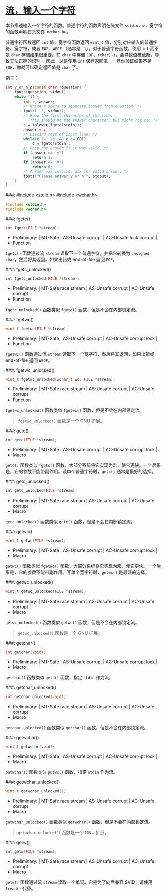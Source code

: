 # [流，输入一个字符](https://www.gnu.org/software/libc/manual/html_node/Character-Input.html#Character-Input)

本节描述输入一个字符的函数。普通字符的函数声明在头文件 `<stdio.h>`，宽字符的函数声明在头文件 `<wchar.h>`。

普通字符函数返回 `int` 值，宽字符函数返回 `wint_t` 值，分别对应输入的普通字符、宽字符，或者 `EOF`、`WEOF` （通常是 `-1`）。对于普通字符函数，使用 `int` 而不是 `char` 存储结果很重要。在 `char` 中存储 `EOF`，`(char)-1`，会导致值被截断，导致无法正确的识别 。因此，总是使用 `int` 保存返回值，一旦你验证结果不是 `EOF`，你就可以确定返回值是 `char` 了。

例子：

```c
int y_or_n_p(const char *question) {
    fputs(question, stdout);
    while (1) {
        int c, answer;
        /* Write a space to separate answer from question. */
        fputc(' ', stdout);
        /* Read the first character of the line.
           This should be the answer character, but might not be. */
        c = tolower(fgetc(stdin));
        answer = c;
        /* Discard rest of input line. */
        while(c != '\n' && c != EOF)
            c = fgetc(stdin);
        /* Obey the answer if it was valid. */
        if (answer == 'y')
            return 1;
        if (answer == 'n')
            return 0;
        /* Answer was invalid: ask for valid answer. */
        fputs("Please answer y or n:", stdout);
    }
}
```

###: #include &lt;stdio.h&gt; #include &lt;wchar.h&gt;

```c
#include <stdio.h>
#include <wchar.h>
```

###: fgetc()

```c
int fgetc(FILE *stream);
```

* Preliminary: | MT-Safe | AS-Unsafe corrupt | AC-Unsafe lock corrupt |
* Function

`fgetc()` 函数通过流 `stream` 读取下一个普通字符，并把它转换为 `unsigned char`，然后将其返回。如果出错或 end-of-file 返回 `EOF`。

###: fgetc_unlocked()

```c
int fgetc_unlocked(FILE *stream);
```

* Preliminary: | MT-Safe race:stream | AS-Unsafe corrupt | AC-Unsafe corrupt |
* Function

`fgetc_unlocked()` 函数类似 `fgetc()` 函数，但是不会在内部锁定流。

###: fgetwc()

```c
wint_t fgetwc(FILE *stream);
```

* Preliminary: | MT-Safe | AS-Unsafe corrupt | AC-Unsafe corrupt lock |
* Function

`fgetwc()` 函数通过流 `stream` 读取下一个宽字符，然后将其返回。如果出错或 end-of-file 返回 `WEOF`。

###: fgetwc_unlocked()

```c
wint_t fgetwc_unlocked(wchar_t wc, FILE *stream);
```

* Preliminary: | MT-Safe race:stream | AS-Unsafe corrupt | AC-Unsafe corrupt |
* Function

`fgetwc_unlocked()` 函数类似 `fgetwc()` 函数，但是不会在内部锁定流。

> `fgetwc_unlocked()` 函数是一个 GNU 扩展。

###: getc()

```c
int getc(FILE *stream);
```

* Preliminary: | MT-Safe | AS-Unsafe corrupt | AC-Unsafe corrupt lock |
* Macro

`getc()` 函数类似 `fgetc()` 函数，大部分系统将它实现为宏，使它更快。一个后果是，它的参数不能带副作用。读单个普通字符时，`getc()` 通常是最好的选择。

###: getc_unlocked()

```c
int getc_unlocked(FILE *stream);
```

* Preliminary: | MT-Safe race:stream | AS-Unsafe corrupt | AC-Unsafe corrupt |
* Macro

`getc_unlocked()` 函数类似 `getc()` 函数，但是不会在内部锁定流。

###: getwc()

```c
wint_t getwc(FILE *stream);
```

* Preliminary: | MT-Safe | AS-Unsafe corrupt | AC-Unsafe corrupt lock |
* Macro

`getwc()` 函数类似 `fgetwc()` 函数，大部分系统将它实现为宏，使它更快。一个后果是，它的参数不能带副作用。写单个宽字符时，`getwc()` 是最好的选择。

###: getwc_unlocked()

```c
wint_t getwc_unlocked(FILE *stream);
```

* Preliminary: | MT-Safe race:stream | AS-Unsafe corrupt | AC-Unsafe corrupt |
* Macro

`getwc_unlocked()` 函数类似 `getwc()` 函数，但是不会在内部锁定流。

> `getwc_unlocked()` 函数是一个 GNU 扩展。

###: getchar()

```c
int getchar(void);
```

* Preliminary: | MT-Safe | AS-Unsafe corrupt | AC-Unsafe corrupt lock |
* Macro

`getchar()` 函数类似 `getc()` 函数，指定 `stdin` 作为流。

###: getchar_unlocked()

```c
int getchar_unlocked(void);
```

* Preliminary: | MT-Safe race:stream | AS-Unsafe corrupt | AC-Unsafe corrupt |
* Macro

`getchar_unlocked()` 函数类似 `getchar()` 函数，但是不会在内部锁定流。

###: getwchar()

```c
wint_t getwchar(void);
```

* Preliminary: | MT-Safe | AS-Unsafe corrupt | AC-Unsafe corrupt lock |
* Macro

`putwchar()` 函数类似 `putwc()` 函数，指定 `stdin` 作为流。

###: getwchar_unlocked()

```c
wint_t getwchar_unlocked();
```

* Preliminary: | MT-Safe race:stream | AS-Unsafe corrupt | AC-Unsafe corrupt |
* Macro

`getwchar_unlocked()` 函数类似 `getwchar()` 函数，但是不会在内部锁定流。

> `getwchar_unlocked()` 函数是一个 GNU 扩展。

###: getw()

```c
int getw(FILE *stream);
```

* Preliminary: | MT-Safe race:stream | AS-Unsafe corrupt | AC-Unsafe corrupt |
* Macro

`getw()` 函数通过流 `stream` 读取一个单词。它是为了向后兼容 SVID，请使用 `fread()` 代替。


